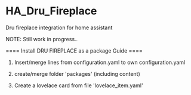 # HA_Dru_Fireplace
Dru fireplace integration for home assistant

NOTE: Still work in progress..

==== Install DRU FIREPLACE as a package Guide ====

1) Insert/merge lines from configuration.yaml to own configuration.yaml

2) create/merge folder 'packages' (including content)
 
3) Create a lovelace card from file 'lovelace_item.yaml'

